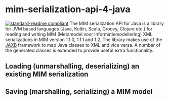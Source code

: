 # mim-serialization-api-4-java
[![standard-readme compliant](https://img.shields.io/badge/readme%20style-standard-brightgreen.svg?style=flat-square)](https://github.com/RichardLitt/standard-readme)
The MIM serialization API for Java is a library for JVM based languages (Java, Kotlin, Scala, Groovy, Clojure etc.) for reading and writing MIM (Metamodel voor Informatiemodellering) XML serializations in MIM version 1.1.0, 1.1.1 and 1.2. The library makes use of the [JAXB](https://en.wikipedia.org/wiki/Jakarta_XML_Binding) framework to map Java classes to XML and vice versa. A number of the generated classes is extended to provide useful extra functionality.

## Loading (unmarshalling, deserializing) an existing MIM serialization




## Saving (marshalling, serializing) a MIM model 